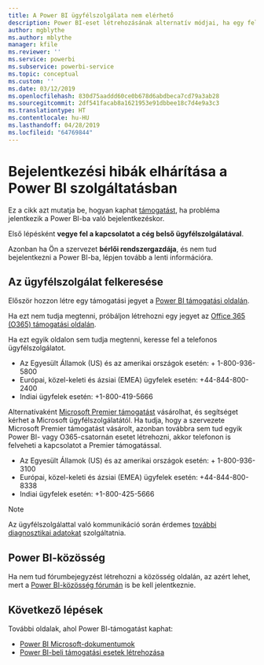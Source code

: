 ```yaml
---
title: A Power BI ügyfélszolgálata nem elérhető
description: Power BI-eset létrehozásának alternatív módjai, ha egy felhasználó nem tud bejelentkezni
author: mgblythe
ms.author: mblythe
manager: kfile
ms.reviewer: ''
ms.service: powerbi
ms.subservice: powerbi-service
ms.topic: conceptual
ms.custom: ''
ms.date: 03/12/2019
ms.openlocfilehash: 830d75aaddd60ce0b678d6abdbeca7cd79a3ab28
ms.sourcegitcommit: 2df541facab8a1621953e91dbbee18c7d4e9a3c3
ms.translationtype: HT
ms.contentlocale: hu-HU
ms.lasthandoff: 04/28/2019
ms.locfileid: "64769844"
---
```

# <a name="troubleshooting-sign-in-issues-for-power-bi"></a>Bejelentkezési hibák elhárítása a Power BI szolgáltatásban

Ez a cikk azt mutatja be, hogyan kaphat [támogatást](https://powerbi.microsoft.com/support/), ha probléma jelentkezik a Power BI-ba való bejelentkezéskor.

Első lépésként **vegye fel a kapcsolatot a cég belső ügyfélszolgálatával**.

Azonban ha Ön a szervezet **bérlői rendszergazdája**, és nem tud bejelentkezni a Power BI-ba, lépjen tovább a lenti információra.

## <a name="engage-the-support-team"></a>Az ügyfélszolgálat felkeresése

Először hozzon létre egy támogatási jegyet a [Power BI támogatási oldalán](https://powerbi.microsoft.com/en-us/support/).

Ha ezt nem tudja megtenni, próbáljon létrehozni egy jegyet az [Office 365 (O365) támogatási oldalán](https://support.office.com/home/contact).

Ha ezt egyik oldalon sem tudja megtenni, keresse fel a telefonos ügyfélszolgálatot.

* Az Egyesült Államok (US) és az amerikai országok esetén: + 1-800-936-5800
* Európai, közel-keleti és ázsiai (EMEA) ügyfelek esetén: +44-844-800-2400
* Indiai ügyfelek esetén: +1-800-419-5666

Alternatívaként [Microsoft Premier támogatást](https://support.microsoft.com/premier) vásárolhat, és segítséget kérhet a Microsoft ügyfélszolgálatától. Ha tudja, hogy a szervezete Microsoft Premier támogatást vásárolt, azonban továbbra sem tud egyik Power BI- vagy O365-csatornán esetet létrehozni, akkor telefonon is felveheti a kapcsolatot a Premier támogatással.

* Az Egyesült Államok (US) és az amerikai országok esetén: + 1-800-936-3100
* Európai, közel-keleti és ázsiai (EMEA) ügyfelek esetén: +44-844-800-8338
* Indiai ügyfelek esetén: +1-800-425-5666

> [!Note]
> Az ügyfélszolgálattal való kommunikáció során érdemes [további diagnosztikai adatokat](service-admin-capturing-additional-diagnostic-information-for-power-bi.md) szolgáltatnia.

## <a name="power-bi-community"></a>Power BI-közösség

Ha nem tud fórumbejegyzést létrehozni a közösség oldalán, az azért lehet, mert a [Power BI-közösség fórumán](https://community.powerbi.com/) is be kell jelentkeznie.

## <a name="next-steps"></a>Következő lépések

További oldalak, ahol Power BI-támogatást kaphat:

* [Power BI Microsoft-dokumentumok](https://docs.microsoft.com/power-bi/)
* [Power BI-beli támogatási esetek létrehozása](https://blogs.msdn.microsoft.com/charles_sterling/2017/12/01/creating-power-bi-support-cases/)
